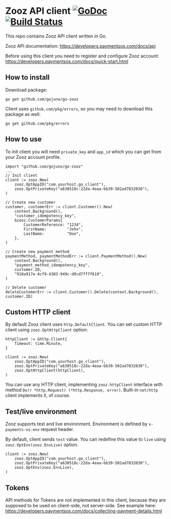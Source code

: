 # Zooz API client [![GoDoc](http://img.shields.io/badge/godoc-reference-blue.svg)](http://godoc.org/github.com/gojuno/go-zooz) [![Build Status](https://travis-ci.org/gojuno/go-zooz.svg?branch=master)](https://travis-ci.org/gojuno/go-zooz)

This repo contains Zooz API client written in Go.

Zooz API documentation: https://developers.paymentsos.com/docs/api

Before using this client you need to register and configure Zooz account: https://developers.paymentsos.com/docs/quick-start.html

## How to install

Download package:
```
go get github.com/gojuno/go-zooz
```

Client uses `github.com/pkg/errors`, so you may need to download this package as well:
```
go get github.com/pkg/errors
```

## How to use

To init client you will need `private_key` and `app_id` which you can get from your Zooz account profile.
```
import "github.com/gojuno/go-zooz"
...
// Init client
client := zooz.New(
	zooz.OptAppID("com.yourhost.go_client"),
	zooz.OptPrivateKey("a630518c-22da-4eaa-bb39-502ad7832030"),
)

// Create new customer
customer, customerErr := client.Customer().New(
	context.Background(),
	"customer_idempotency_key",
	&zooz.CustomerParams{
		CustomerReference: "1234",
		FirstName:         "John",
		LastName:          "Doe",
	},
)

// Create new payment method
paymentMethod, paymentMethodErr := client.PaymentMethod().New(
	context.Background(),
	"payment_method_idempotency_key",
	customer.ID,
	"918a917e-4cf9-4303-949c-d0cd7ff7f619",
)

// Delete customer
deleteCustomerErr := client.Customer().Delete(context.Background(), customer.ID)
```

## Custom HTTP client

By default Zooz client uses `http.DefaultClient`. You can set custom HTTP client using `zooz.OptHttpClient` option:
```
httpClient := &http.Client{
	Timeout: time.Minute,
}

client := zooz.New(
	zooz.OptAppID("com.yourhost.go_client"),
	zooz.OptPrivateKey("a630518c-22da-4eaa-bb39-502ad7832030"),
	zooz.OptHttpClient(httpClient),
)
```
You can use any HTTP client, implementing `zooz.httpClient` interface with method `Do(r *http.Request) (*http.Response, error)`. Built-in `net/http` client implements it, of course.

## Test/live environment

Zooz supports test and live environment. Environment is defined by `x-payments-os-env` request header.

By default, client sends `test` value. You can redefine this value to `live` using `zooz.OptEnv(zooz.EnvLive)` option.
```
client := zooz.New(
	zooz.OptAppID("com.yourhost.go_client"),
	zooz.OptPrivateKey("a630518c-22da-4eaa-bb39-502ad7832030"),
	zooz.OptEnv(zooz.EnvLive),
)
```

## Tokens

API methods for Tokens are not implemented in this client, because they are supposed to be used on client-side, not server-side. See example here: https://developers.paymentsos.com/docs/collecting-payment-details.html